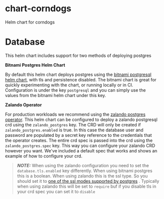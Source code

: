 # chart-corndogs
Helm chart for corndogs

# Database
This helm chart includes support for two methods of deploying postgres

**Bitnami Postgres Helm Chart**

By default this helm chart deploys postgres using the [bitnami postgresql helm chart](https://github.com/bitnami/charts/tree/main/bitnami/postgresql/), with tls and persistence disabled. The bitnami
chart is great for quickly experimenting with the chart, or running locally or in CI. Configuration is under the key `postgresql`
and you can simply use the values from the bitnami helm chart under this key.

**Zalando Operator**

For production workloads we recommend using the [zalando postgres operator](https://github.com/zalando/postgres-operator).
This helm chart can be configured to deploy a zalando postgresql crd using the `zalando_postgres` key. The CRD will only be
created if `zalando_postgres.enabled` is true. In this case the database user and password are populated by a secret key reference
to the credentials that the operator creates. The entire crd spec is passed into the crd using the `zalando_postgres.spec`
key. This way you can configure your zalando CRD however you want. We've included a default spec that works and shows an example of how to configure your crd.
> **_NOTE:_**  When using the zalando configuration you need to set the `database.tls.enabled` key differently. When using bitnami postgres this is a boolean.
> When using zalando this is the ssl type. So you should set it to [one of the ssl modes supported by postgres](https://www.postgresql.org/docs/8.4/libpq-connect.html#LIBPQ-CONNECT-SSLMODE)
>. Typically when using zalando this will be set to `require` buf if you disable tls in your crd spec you can set it to `disable`